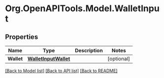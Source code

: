 # Org.OpenAPITools.Model.WalletInput

## Properties

Name | Type | Description | Notes
------------ | ------------- | ------------- | -------------
**Wallet** | [**WalletInputWallet**](WalletInputWallet.md) |  | [optional] 

[[Back to Model list]](../README.md#documentation-for-models) [[Back to API list]](../README.md#documentation-for-api-endpoints) [[Back to README]](../README.md)

